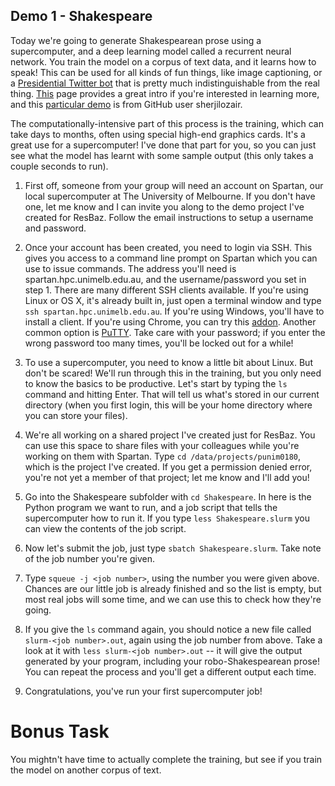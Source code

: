 ## Demo 1 - Shakespeare

Today we're going to generate Shakespearean prose using a supercomputer, and a deep learning model called a recurrent neural network. You train the model on a corpus of text data, and it learns how to speak! This can be used for all kinds of fun things, like image captioning, or a [Presidential Twitter bot](https://twitter.com/deepdrumpf?lang=en) that is pretty much indistinguishable from the real thing. [This](http://karpathy.github.io/2015/05/21/rnn-effectiveness/) page provides a great intro if you're interested in learning more, and this [particular demo](https://github.com/sherjilozair/char-rnn-tensorflow) is from GitHub user sherjilozair.

The computationally-intensive part of this process is the training, which can take days to months, often using special high-end graphics cards. It's a great use for a supercomputer! I've done that part for you, so you can just see what the model has learnt with some sample output (this only takes a couple seconds to run).

1. First off, someone from your group will need an account on Spartan, our local supercomputer at The University of Melbourne. If you don't have one, let me know and I can invite you along to the demo project I've created for ResBaz. Follow the email instructions to setup a username and password.

2. Once your account has been created, you need to login via SSH. This gives you access to a command line prompt on Spartan which you can use to issue commands. The address you'll need is spartan.hpc.unimelb.edu.au, and the username/password you set in step 1. There are many different SSH clients available. If you're using Linux or OS X, it's already built in, just open a terminal window and type `ssh spartan.hpc.unimelb.edu.au`. If you're using Windows, you'll have to install a client. If you're using Chrome, you can try this [addon](https://chrome.google.com/webstore/detail/secure-shell/pnhechapfaindjhompbnflcldabbghjo). Another common option is [PuTTY](http://www.chiark.greenend.org.uk/~sgtatham/putty/latest.html). Take care with your password; if you enter the wrong password too many times, you'll be locked out for a while!

3. To use a supercomputer, you need to know a little bit about Linux. But don't be scared! We'll run through this in the training, but you only need to know the basics to be productive. Let's start by typing the `ls` command and hitting Enter. That will tell us what's stored in our current directory (when you first login, this will be your home directory where you can store your files).

4. We're all working on a shared project I've created just for ResBaz. You can use this space to share files with your colleagues while you're working on them with Spartan. Type `cd /data/projects/punim0180`, which is the project I've created. If you get a permission denied error, you're not yet a member of that project; let me know and I'll add you!

5. Go into the Shakespeare subfolder with `cd Shakespeare`. In here is the Python program we want to run, and a job script that tells the supercomputer how to run it. If you type `less Shakespeare.slurm` you can view the contents of the job script.

6. Now let's submit the job, just type `sbatch Shakespeare.slurm`. Take note of the job number you're given.

7. Type `squeue -j <job number>`, using the number you were given above. Chances are our little job is already finished and so the list is empty, but most real jobs will some time, and we can use this to check how they're going.

8. If you give the `ls` command again, you should notice a new file called `slurm-<job number>.out`, again using the job number from above. Take a look at it with `less slurm-<job number>.out` -- it will give the output generated by your program, including your robo-Shakespearean prose! You can repeat the process and you'll get a different output each time.

9. Congratulations, you've run your first supercomputer job!
 
 

# Bonus Task

You mightn't have time to actually complete the training, but see if you train the model on another corpus of text. 



